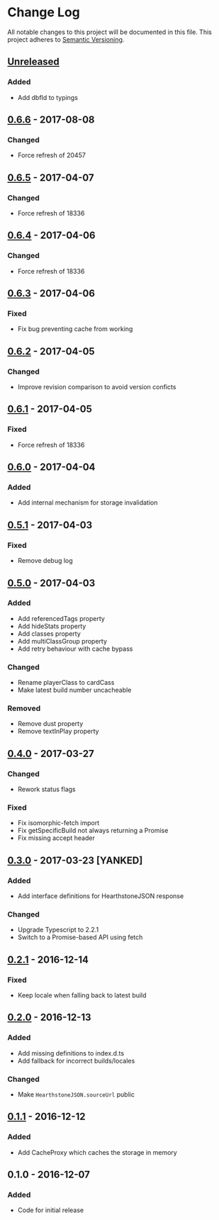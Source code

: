 # Change Log
All notable changes to this project will be documented in this file.
This project adheres to [Semantic Versioning](http://semver.org/).

## [Unreleased]
### Added
- Add dbfId to typings

## [0.6.6] - 2017-08-08
### Changed
- Force refresh of 20457

## [0.6.5] - 2017-04-07
### Changed
- Force refresh of 18336

## [0.6.4] - 2017-04-06
### Changed
- Force refresh of 18336

## [0.6.3] - 2017-04-06
### Fixed
- Fix bug preventing cache from working

## [0.6.2] - 2017-04-05
### Changed
- Improve revision comparison to avoid version conficts

## [0.6.1] - 2017-04-05
### Fixed
- Force refresh of 18336

## [0.6.0] - 2017-04-04
### Added
- Add internal mechanism for storage invalidation

## [0.5.1] - 2017-04-03
### Fixed
- Remove debug log

## [0.5.0] - 2017-04-03
### Added
- Add referencedTags property
- Add hideStats property
- Add classes property
- Add multiClassGroup property
- Add retry behaviour with cache bypass

### Changed
- Rename playerClass to cardCass
- Make latest build number uncacheable

### Removed
- Remove dust property
- Remove textInPlay property

## [0.4.0] - 2017-03-27
### Changed
- Rework status flags

### Fixed
- Fix isomorphic-fetch import
- Fix getSpecificBuild not always returning a Promise
- Fix missing accept header

## [0.3.0] - 2017-03-23 [YANKED]
### Added
- Add interface definitions for HearthstoneJSON response

### Changed
- Upgrade Typescript to 2.2.1
- Switch to a Promise-based API using fetch

## [0.2.1] - 2016-12-14
### Fixed
- Keep locale when falling back to latest build

## [0.2.0] - 2016-12-13
### Added
- Add missing definitions to index.d.ts
- Add fallback for incorrect builds/locales

### Changed
- Make `HearthstoneJSON.sourceUrl` public

## [0.1.1] - 2016-12-12
### Added
- Add CacheProxy which caches the storage in memory

## 0.1.0 - 2016-12-07
### Added
- Code for initial release

[Unreleased]: https://github.com/HearthSim/npm-hearthstonejson/compare/0.6.6...HEAD
[0.6.6]: https://github.com/HearthSim/npm-hearthstonejson/compare/0.6.5...0.6.6
[0.6.5]: https://github.com/HearthSim/npm-hearthstonejson/compare/0.6.4...0.6.5
[0.6.4]: https://github.com/HearthSim/npm-hearthstonejson/compare/0.6.3...0.6.4
[0.6.3]: https://github.com/HearthSim/npm-hearthstonejson/compare/0.6.2...0.6.3
[0.6.2]: https://github.com/HearthSim/npm-hearthstonejson/compare/0.6.1...0.6.2
[0.6.1]: https://github.com/HearthSim/npm-hearthstonejson/compare/0.6.0...0.6.1
[0.6.0]: https://github.com/HearthSim/npm-hearthstonejson/compare/0.5.1...0.6.0
[0.5.1]: https://github.com/HearthSim/npm-hearthstonejson/compare/0.5.0...0.5.1
[0.5.0]: https://github.com/HearthSim/npm-hearthstonejson/compare/0.4.0...0.5.0
[0.4.0]: https://github.com/HearthSim/npm-hearthstonejson/compare/0.3.0...0.4.0
[0.3.0]: https://github.com/HearthSim/npm-hearthstonejson/compare/0.2.1...0.3.0
[0.2.1]: https://github.com/HearthSim/npm-hearthstonejson/compare/0.2.0...0.2.1
[0.2.0]: https://github.com/HearthSim/npm-hearthstonejson/compare/0.1.1...0.2.0
[0.1.1]: https://github.com/HearthSim/npm-hearthstonejson/compare/0.1.0...0.1.1
